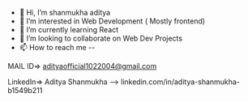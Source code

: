 - 👋 Hi, I’m shanmukha aditya
- 👀 I’m interested in Web Development ( Mostly frontend)
- 🌱 I’m currently learning React 
- 💞️ I’m looking to collaborate on Web Dev Projects
- 📫 How to reach me -- 


MAIL ID=> adityaofficial1022004@gmail.com 

LinkedIn=> Aditya Shanmukha --> linkedin.com/in/aditya-shanmukha-b1549b211
                         

